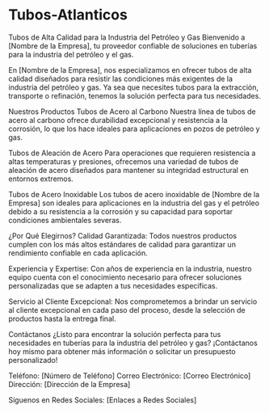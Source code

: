 # Tubos-Atlanticos
Tubos de Alta Calidad para la Industria del Petróleo y Gas
Bienvenido a [Nombre de la Empresa], tu proveedor confiable de soluciones en tuberías para la industria del petróleo y el gas.

En [Nombre de la Empresa], nos especializamos en ofrecer tubos de alta calidad diseñados para resistir las condiciones más exigentes de la industria del petróleo y gas. Ya sea que necesites tubos para la extracción, transporte o refinación, tenemos la solución perfecta para tus necesidades.

Nuestros Productos
Tubos de Acero al Carbono
Nuestra línea de tubos de acero al carbono ofrece durabilidad excepcional y resistencia a la corrosión, lo que los hace ideales para aplicaciones en pozos de petróleo y gas.

Tubos de Aleación de Acero
Para operaciones que requieren resistencia a altas temperaturas y presiones, ofrecemos una variedad de tubos de aleación de acero diseñados para mantener su integridad estructural en entornos extremos.

Tubos de Acero Inoxidable
Los tubos de acero inoxidable de [Nombre de la Empresa] son ideales para aplicaciones en la industria del gas y el petróleo debido a su resistencia a la corrosión y su capacidad para soportar condiciones ambientales severas.

¿Por Qué Elegirnos?
Calidad Garantizada: Todos nuestros productos cumplen con los más altos estándares de calidad para garantizar un rendimiento confiable en cada aplicación.

Experiencia y Expertise: Con años de experiencia en la industria, nuestro equipo cuenta con el conocimiento necesario para ofrecer soluciones personalizadas que se adapten a tus necesidades específicas.

Servicio al Cliente Excepcional: Nos comprometemos a brindar un servicio al cliente excepcional en cada paso del proceso, desde la selección de productos hasta la entrega final.

Contáctanos
¿Listo para encontrar la solución perfecta para tus necesidades en tuberías para la industria del petróleo y gas? ¡Contáctanos hoy mismo para obtener más información o solicitar un presupuesto personalizado!

Teléfono: [Número de Teléfono]
Correo Electrónico: [Correo Electrónico]
Dirección: [Dirección de la Empresa]

Síguenos en Redes Sociales:
[Enlaces a Redes Sociales]
